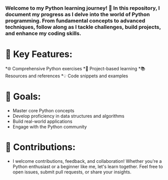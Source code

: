 ### Welcome to my Python learning journey! 🚀 In this repository, I document my progress as I delve into the world of Python programming. From fundamental concepts to advanced techniques, follow along as I tackle challenges, build projects, and enhance my coding skills.

# 📘 Key Features:
  *🌐 Comprehensive Python exercises
  *🚀 Project-based learning
  *📚 Resources and references
  *💡 Code snippets and examples

# 🎯 Goals:
  * Master core Python concepts
  * Develop proficiency in data structures and algorithms
  * Build real-world applications
  * Engage with the Python community

# 🤝 Contributions:
  * I welcome contributions, feedback, and collaboration! Whether you're a Python enthusiast or a beginner like me, let's learn together. Feel free to open issues, submit pull requests, or share your insights.
